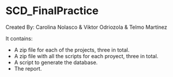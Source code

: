 # SCD_FinalPractice
Created By: Carolina Nolasco &amp; Viktor Odriozola &amp; Telmo Martínez

It contains: 
- A zip file for each of the projects, three in total. 
- A zip file with all the scripts for each proyect, three in total.
- A script to generate the database.
- The report.
